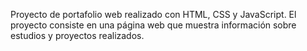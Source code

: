 Proyecto de portafolio web realizado con HTML, CSS y JavaScript. El proyecto consiste en una página web que muestra información sobre estudios y proyectos realizados. 